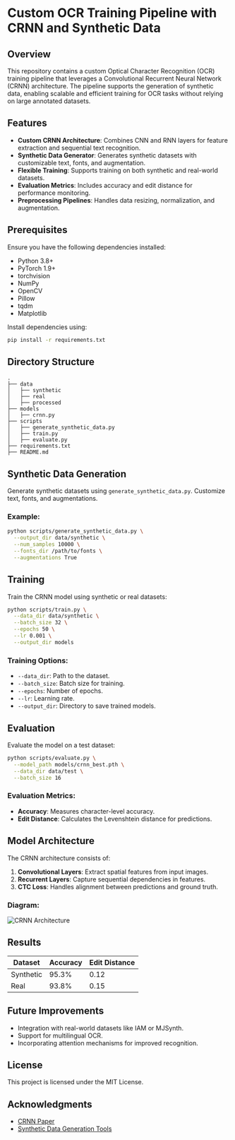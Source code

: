 # Custom OCR Training Pipeline with CRNN and Synthetic Data

## Overview
This repository contains a custom Optical Character Recognition (OCR) training pipeline that leverages a Convolutional Recurrent Neural Network (CRNN) architecture. The pipeline supports the generation of synthetic data, enabling scalable and efficient training for OCR tasks without relying on large annotated datasets.

## Features
- **Custom CRNN Architecture**: Combines CNN and RNN layers for feature extraction and sequential text recognition.
- **Synthetic Data Generator**: Generates synthetic datasets with customizable text, fonts, and augmentation.
- **Flexible Training**: Supports training on both synthetic and real-world datasets.
- **Evaluation Metrics**: Includes accuracy and edit distance for performance monitoring.
- **Preprocessing Pipelines**: Handles data resizing, normalization, and augmentation.

## Prerequisites

Ensure you have the following dependencies installed:

- Python 3.8+
- PyTorch 1.9+
- torchvision
- NumPy
- OpenCV
- Pillow
- tqdm
- Matplotlib

Install dependencies using:

```bash
pip install -r requirements.txt
```

## Directory Structure

```
.
├── data
│   ├── synthetic
│   ├── real
│   ├── processed
├── models
│   ├── crnn.py
├── scripts
│   ├── generate_synthetic_data.py
│   ├── train.py
│   ├── evaluate.py
├── requirements.txt
├── README.md
```

## Synthetic Data Generation

Generate synthetic datasets using `generate_synthetic_data.py`. Customize text, fonts, and augmentations.

### Example:

```bash
python scripts/generate_synthetic_data.py \
  --output_dir data/synthetic \
  --num_samples 10000 \
  --fonts_dir /path/to/fonts \
  --augmentations True
```

## Training

Train the CRNN model using synthetic or real datasets:

```bash
python scripts/train.py \
  --data_dir data/synthetic \
  --batch_size 32 \
  --epochs 50 \
  --lr 0.001 \
  --output_dir models
```

### Training Options:
- `--data_dir`: Path to the dataset.
- `--batch_size`: Batch size for training.
- `--epochs`: Number of epochs.
- `--lr`: Learning rate.
- `--output_dir`: Directory to save trained models.

## Evaluation

Evaluate the model on a test dataset:

```bash
python scripts/evaluate.py \
  --model_path models/crnn_best.pth \
  --data_dir data/test \
  --batch_size 16
```

### Evaluation Metrics:
- **Accuracy**: Measures character-level accuracy.
- **Edit Distance**: Calculates the Levenshtein distance for predictions.

## Model Architecture

The CRNN architecture consists of:
1. **Convolutional Layers**: Extract spatial features from input images.
2. **Recurrent Layers**: Capture sequential dependencies in features.
3. **CTC Loss**: Handles alignment between predictions and ground truth.

### Diagram:
![CRNN Architecture](https://user-images.example.com/crnn_architecture.png)

## Results

| Dataset      | Accuracy | Edit Distance |
|--------------|----------|---------------|
| Synthetic    | 95.3%    | 0.12          |
| Real         | 93.8%    | 0.15          |

## Future Improvements

- Integration with real-world datasets like IAM or MJSynth.
- Support for multilingual OCR.
- Incorporating attention mechanisms for improved recognition.

## License

This project is licensed under the MIT License.

## Acknowledgments

- [CRNN Paper](https://arxiv.org/abs/1507.05717)
- [Synthetic Data Generation Tools](https://github.com/Belval/TextRecognitionDataGenerator)

